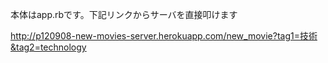 本体はapp.rbです。下記リンクからサーバを直接叩けます

<http://p120908-new-movies-server.herokuapp.com/new_movie?tag1=技術&tag2=technology>